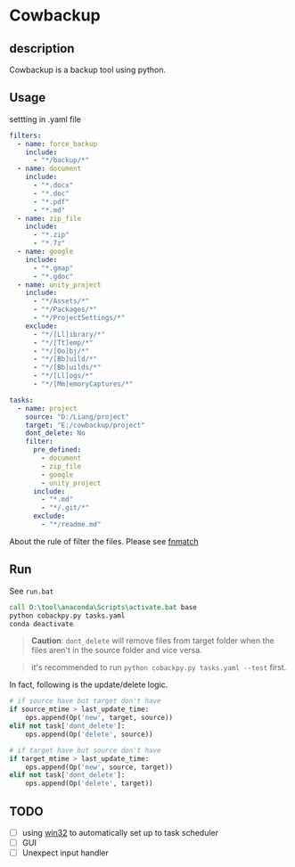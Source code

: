 # Cowbackup

## description
Cowbackup is a backup tool using python.

## Usage
settting in .yaml file

``` yaml
filters:
  - name: force_backup
    include:
      - "*/backup/*"
  - name: document
    include:
      - "*.docx"
      - "*.doc"
      - "*.pdf"
      - "*.md"
  - name: zip_file
    include:
      - "*.zip"
      - "*.7z"
  - name: google
    include:
      - "*.gmap"
      - "*.gdoc"
  - name: unity_project
    include:
      - "*/Assets/*"
      - "*/Packages/*"
      - "*/ProjectSettings/*"
    exclude:
      - "*/[Ll]ibrary/*"
      - "*/[Tt]emp/*"
      - "*/[Oo]bj/*"
      - "*/[Bb]uild/*"
      - "*/[Bb]uilds/*"
      - "*/[Ll]ogs/*"
      - "*/[Mm]emoryCaptures/*"  

tasks:
  - name: project
    source: "D:/Liang/project"
    target: "E:/cowbackup/project"
    dont_delete: No
    filter:
      pre_defined:
        - document
        - zip_file
        - google
        - unity_project
      include:
        - "*.md"
        - "*/.git/*"
      exclude:
        - "*/readme.md"
```
About the rule of filter the files. Please see [fnmatch](https://docs.python.org/zh-tw/3/library/fnmatch.html)

## Run

See `run.bat`

``` bat
call D:\tool\anaconda\Scripts\activate.bat base
python cobackpy.py tasks.yaml
conda deactivate
```

> **Caution**: `dont_delete` will remove files from target folder when the files aren't in the source folder and vice versa.

> it's recommended to run `python cobackpy.py tasks.yaml --test` first.

In fact, following is the update/delete logic.

```python
# if source have but target don't have
if source_mtime > last_update_time:
    ops.append(Op('new', target, source))
elif not task['dont_delete']:
    ops.append(Op('delete', source))

# if target have but source don't have
if target_mtime > last_update_time:
    ops.append(Op('new', source, target))
elif not task['dont_delete']:
    ops.append(Op('delete', target))
```

## TODO

- [ ] using [win32](https://pypi.org/project/pywin32/) to automatically set up to task scheduler
- [ ] GUI
- [ ] Unexpect input handler